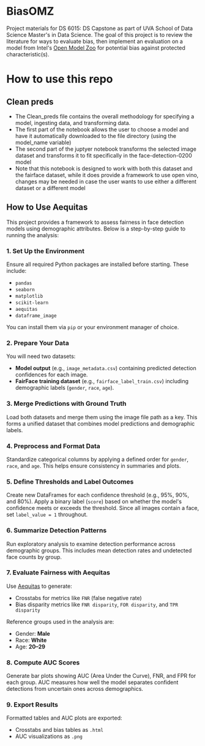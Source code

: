 # BiasOMZ
Project materials for DS 6015: DS Capstone as part of UVA School of Data Science Master's in Data Science. The goal of this project is to review the literature for ways to evaluate bias, then implement an evaluation on a model from Intel's [Open Model Zoo](https://github.com/openvinotoolkit/open_model_zoo/tree/master) for potential bias against protected characteristic(s). 

# How to use this repo

## Clean preds
-	The Clean_preds file contains the overall methodology for specifying a model, ingesting data, and transforming data.
-	The first part of the notebook allows the user to choose a model and have it automatically downloaded to the file directory (using the model_name variable)
-	The second part of the juptyer notebook transforms the selected image dataset and transforms it to fit specifically in the face-detection-0200 model
-	Note that this notebook is designed to work with both this dataset and the fairface dataset, while it does provide a framework to use open vino, changes may be needed in case the user wants to use either a different dataset or a different model

## How to Use Aequitas

This project provides a framework to assess fairness in face detection models using demographic attributes. Below is a step-by-step guide to running the analysis:

### 1. Set Up the Environment
Ensure all required Python packages are installed before starting. These include:

- `pandas`
- `seaborn`
- `matplotlib`
- `scikit-learn`
- `aequitas`
- `dataframe_image`

You can install them via `pip` or your environment manager of choice.

### 2. Prepare Your Data
You will need two datasets:
- **Model output** (e.g., `image_metadata.csv`) containing predicted detection confidences for each image.
- **FairFace training dataset** (e.g., `fairface_label_train.csv`) including demographic labels (`gender`, `race`, `age`).

### 3. Merge Predictions with Ground Truth
Load both datasets and merge them using the image file path as a key. This forms a unified dataset that combines model predictions and demographic labels.

### 4. Preprocess and Format Data
Standardize categorical columns by applying a defined order for `gender`, `race`, and `age`. This helps ensure consistency in summaries and plots.

### 5. Define Thresholds and Label Outcomes
Create new DataFrames for each confidence threshold (e.g., 95%, 90%, and 80%). Apply a binary label (`score`) based on whether the model's confidence meets or exceeds the threshold. Since all images contain a face, set `label_value = 1` throughout.

### 6. Summarize Detection Patterns
Run exploratory analysis to examine detection performance across demographic groups. This includes mean detection rates and undetected face counts by group.

### 7. Evaluate Fairness with Aequitas
Use [Aequitas](https://github.com/dssg/aequitas) to generate:

- Crosstabs for metrics like `FNR` (false negative rate)
- Bias disparity metrics like `FNR disparity`, `FOR disparity`, and `TPR disparity`

Reference groups used in the analysis are:
- Gender: **Male**
- Race: **White**
- Age: **20–29**

### 8. Compute AUC Scores
Generate bar plots showing AUC (Area Under the Curve), FNR, and FPR for each group. AUC measures how well the model separates confident detections from uncertain ones across demographics.

### 9. Export Results
Formatted tables and AUC plots are exported:
- Crosstabs and bias tables as `.html`
- AUC visualizations as `.png`

